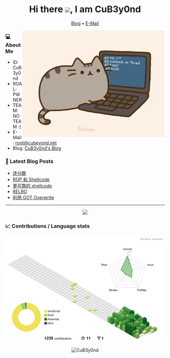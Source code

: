 <h1 align="center" >Hi there <a href="https://www.gautamkrishnar.com/"><img src="https://media.giphy.com/media/hvRJCLFzcasrR4ia7z/giphy.gif" width="5%"></a>, I am CuB3y0nd</h1>

<p align="center">
  <a href="https://www.cubeyond.net/">Blog</a> •
  <a href="mailto:root@cubeyond.net">E-Mail</a>
</p>

<img align="right" src="https://raw.githubusercontent.com/CuB3y0nd/CuB3y0nd/main/images/pusheencode.gif" width=450>

<h3 align="left">💻 About Me</h3>

- ID: CuB3y0nd
- ROAL: PWNER
- TEAM: NO TEAM :(
- E-Mail: [root@cubeyond.net](mailto:root@cubeyond.net)
- Blog: [CuB3y0nd's Blog](https://www.cubeyond.net/)

<h3 align="left">📝 Latest Blog Posts</h3>

<!-- BLOG-POST-LIST:START -->
- [连分数](https://www.cubeyond.net/continued-fractions/)
- [ROP 和 Shellcode](https://www.cubeyond.net/rop-and-shellcode/)
- [更可靠的 shellcode](https://www.cubeyond.net/reliable-shellcode/)
- [RELRO](https://www.cubeyond.net/relro/)
- [利用 GOT Overwrite](https://www.cubeyond.net/exploiting-a-got-overwrite/)
<!-- BLOG-POST-LIST:END -->

---

<div align="center">
  <img src="https://quotes-github-readme.vercel.app/api?type=horizontal&theme=light" />
</div>

<h3 align="left">📈 Contributions / Language stats</h3>

<div align="center">
  <img src="https://github.com/CuB3y0nd/CuB3y0nd/blob/main/profile-3d-contrib/profile-green-animate.svg" />
</div>

<p align="center">
  <img
    src="https://komarev.com/ghpvc/?username=CuB3y0nd"
    alt="CuB3y0nd"
  />
</p>
